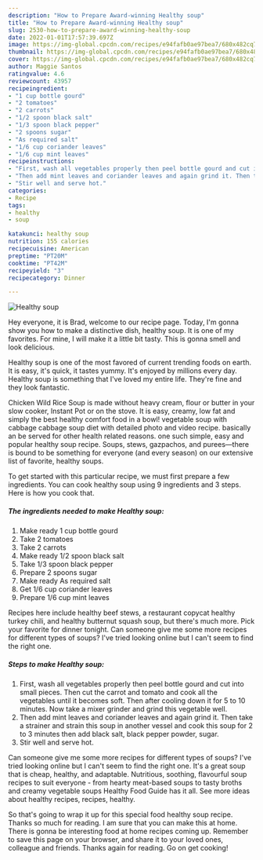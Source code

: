```yaml
---
description: "How to Prepare Award-winning Healthy soup"
title: "How to Prepare Award-winning Healthy soup"
slug: 2530-how-to-prepare-award-winning-healthy-soup
date: 2022-01-01T17:57:39.697Z
image: https://img-global.cpcdn.com/recipes/e94fafb0ae97bea7/680x482cq70/healthy-soup-recipe-main-photo.jpg
thumbnail: https://img-global.cpcdn.com/recipes/e94fafb0ae97bea7/680x482cq70/healthy-soup-recipe-main-photo.jpg
cover: https://img-global.cpcdn.com/recipes/e94fafb0ae97bea7/680x482cq70/healthy-soup-recipe-main-photo.jpg
author: Maggie Santos
ratingvalue: 4.6
reviewcount: 43957
recipeingredient:
- "1 cup bottle gourd"
- "2 tomatoes"
- "2 carrots"
- "1/2 spoon black salt"
- "1/3 spoon black pepper"
- "2 spoons sugar"
- "As required salt"
- "1/6 cup coriander leaves"
- "1/6 cup mint leaves"
recipeinstructions:
- "First, wash all vegetables properly then peel bottle gourd and cut into small pieces. Then cut the carrot and tomato and cook all the vegetables until it becomes soft. Then after cooling down it for 5 to 10 minutes. Now take a mixer grinder and grind this vegetable well."
- "Then add mint leaves and coriander leaves and again grind it. Then take a strainer and strain this soup in another vessel and cook this soup for 2 to 3 minutes then add black salt, black pepper powder, sugar."
- "Stir well and serve hot."
categories:
- Recipe
tags:
- healthy
- soup

katakunci: healthy soup 
nutrition: 155 calories
recipecuisine: American
preptime: "PT20M"
cooktime: "PT42M"
recipeyield: "3"
recipecategory: Dinner

---
```



![Healthy soup](https://img-global.cpcdn.com/recipes/e94fafb0ae97bea7/680x482cq70/healthy-soup-recipe-main-photo.jpg)

Hey everyone, it is Brad, welcome to our recipe page. Today, I'm gonna show you how to make a distinctive dish, healthy soup. It is one of my favorites. For mine, I will make it a little bit tasty. This is gonna smell and look delicious.

Healthy soup is one of the most favored of current trending foods on earth. It is easy, it's quick, it tastes yummy. It's enjoyed by millions every day. Healthy soup is something that I've loved my entire life. They're fine and they look fantastic.

Chicken Wild Rice Soup is made without heavy cream, flour or butter in your slow cooker, Instant Pot or on the stove. It is easy, creamy, low fat and simply the best healthy comfort food in a bowl! vegetable soup with cabbage cabbage soup diet with detailed photo and video recipe. basically an be served for other health related reasons. one such simple, easy and popular healthy soup recipe. Soups, stews, gazpachos, and purees—there is bound to be something for everyone (and every season) on our extensive list of favorite, healthy soups.


To get started with this particular recipe, we must first prepare a few ingredients. You can cook healthy soup using 9 ingredients and 3 steps. Here is how you cook that.

<!--inarticleads1-->

##### The ingredients needed to make Healthy soup:

1. Make ready 1 cup bottle gourd
1. Take 2 tomatoes
1. Take 2 carrots
1. Make ready 1/2 spoon black salt
1. Take 1/3 spoon black pepper
1. Prepare 2 spoons sugar
1. Make ready As required salt
1. Get 1/6 cup coriander leaves
1. Prepare 1/6 cup mint leaves


Recipes here include healthy beef stews, a restaurant copycat healthy turkey chili, and healthy butternut squash soup, but there's much more. Pick your favorite for dinner tonight. Can someone give me some more recipes for different types of soups? I've tried looking online but I can't seem to find the right one. 

<!--inarticleads2-->

##### Steps to make Healthy soup:

1. First, wash all vegetables properly then peel bottle gourd and cut into small pieces. Then cut the carrot and tomato and cook all the vegetables until it becomes soft. Then after cooling down it for 5 to 10 minutes. Now take a mixer grinder and grind this vegetable well.
1. Then add mint leaves and coriander leaves and again grind it. Then take a strainer and strain this soup in another vessel and cook this soup for 2 to 3 minutes then add black salt, black pepper powder, sugar.
1. Stir well and serve hot.


Can someone give me some more recipes for different types of soups? I've tried looking online but I can't seem to find the right one. It's a great soup that is cheap, healthy, and adaptable. Nutritious, soothing, flavourful soup recipes to suit everyone - from hearty meat-based soups to tasty broths and creamy vegetable soups Healthy Food Guide has it all. See more ideas about healthy recipes, recipes, healthy. 

So that's going to wrap it up for this special food healthy soup recipe. Thanks so much for reading. I am sure that you can make this at home. There is gonna be interesting food at home recipes coming up. Remember to save this page on your browser, and share it to your loved ones, colleague and friends. Thanks again for reading. Go on get cooking!
